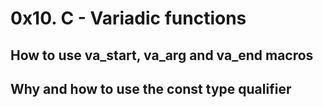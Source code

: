 # 0x10. C - Variadic functions
## How to use va_start, va_arg and va_end macros
## Why and how to use the const type qualifier
